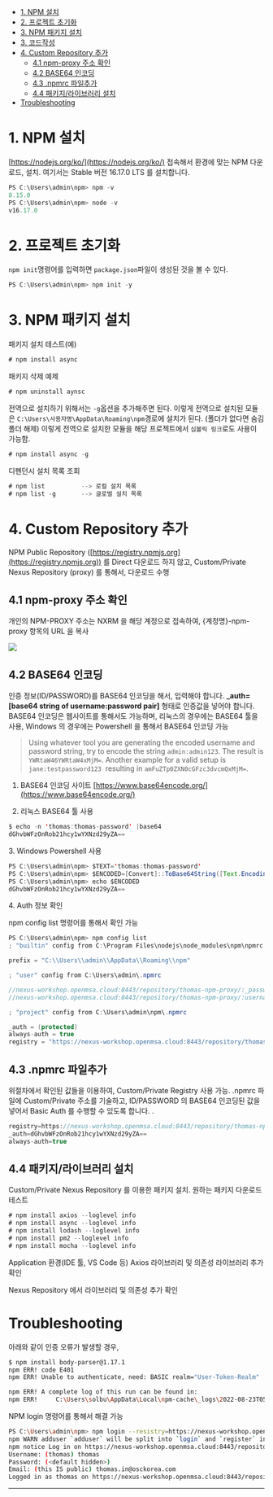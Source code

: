 
*   [1\. NPM 설치](#id-2.NPM-1.NPM설치)
*   [2\. 프로젝트 초기화](#id-2.NPM-2.프로젝트초기화)
*   [3\. NPM 패키지 설치](#id-2.NPM-3.NPM패키지설치)
*   [3\. 코드작성](#id-2.NPM-3.코드작성)
*   [4\. Custom Repository 추가](#id-2.NPM-4.CustomRepository추가)
    *   [4.1 npm-proxy 주소 확인](#id-2.NPM-4.1npm-proxy주소확인)
    *   [4.2 BASE64 인코딩](#id-2.NPM-4.2BASE64인코딩)
    *   [4.3 .npmrc 파일추가](#id-2.NPM-4.3.npmrc파일추가)
    *   [4.4 패키지/라이브러리 설치](#id-2.NPM-4.4패키지/라이브러리설치)
*   [Troubleshooting](#id-2.NPM-Troubleshooting)

1\. NPM 설치
==========

[https://nodejs.org/ko/](https://nodejs.org/ko/) 접속해서 환경에 맞는 NPM 다운로드, 설치. 여기서는 Stable 버전 16.17.0 LTS 를 설치합니다.

```java
PS C:\Users\admin\npm> npm -v
8.15.0
PS C:\Users\admin\npm> node -v
v16.17.0
```

2\. 프로젝트 초기화
============

`npm init`명령어를 입력하면 `package.json`파일이 생성된 것을 볼 수 있다.

```java
PS C:\Users\admin\npm> npm init -y
```

3\. NPM 패키지 설치
==============

패키지 설치 테스트(예)

```java
# npm install async
```

패키지 삭제 예제

```java
# npm uninstall aynsc
```

전역으로 설치하기 위해서는 `-g`옵션을 추가해주면 된다. 이렇게 전역으로 설치된 모듈은 `C:\Users\사용자명\AppData\Roaming\npm`경로에 설치가 된다. (폴더가 없다면 숨김폴더 해제) 이렇게 전역으로 설치한 모듈을 해당 프로젝트에서 `심볼릭 링크`로도 사용이 가능함.

```java
# npm install async -g
```

디펜던시 설치 목록 조회

```java
# npm list          --> 로컬 설치 목록
# npm list -g       --> 글로벌 설치 목록
```


4\. Custom Repository 추가
========================

NPM Public Repository ([https://registry.npmjs.org](https://registry.npmjs.org)) 를 Direct 다운로드 하지 않고, Custom/Private Nexus Repository (proxy) 를 통해서, 다운로드 수행

4.1 npm-proxy 주소 확인
-------------------

개인의 NPM-PROXY 주소는 NXRM 을 해당 계정으로 접속하여, {계정명}-npm-proxy 항목의 URL 을 복사

![](attachments/650019166/653918259.png?width=680)

4.2 BASE64 인코딩
--------------

인증 정보(ID/PASSWORD)를 BASE64 인코딩을 해서, 입력해야 합니다. **\_auth=\[base64 string of username:password pair\]** 형태로 인증값을 넣어야 합니다. BASE64 인코딩은 웹사이트를 통해서도 가능하며, 리눅스의 경우에는 BASE64 툴을 사용, Windows 의 경우에는 Powershell 을 통해서 BASE64 인코딩 가능


>Using whatever tool you are generating the encoded username and password string, try to encode the string `admin:admin123`. The result is `YWRtaW46YWRtaW4xMjM=`. Another example for a valid setup is `jane:testpassword123`  resulting in `amFuZTp0ZXN0cGFzc3dvcmQxMjM=`.


1.  BASE64 인코딩 사이트 [https://www.base64encode.org/](https://www.base64encode.org/)
    
2.  리눅스 BASE64 툴 사용
    

```java
$ echo -n 'thomas:thomas-password' |base64
dGhvbWFzOnRob21hcy1wYXNzd29yZA==
```

3\. Windows Powershell 사용

```java
PS C:\Users\admin\npm> $TEXT='thomas:thomas-password'
PS C:\Users\admin\npm> $ENCODED=[Convert]::ToBase64String([Text.Encoding]::UTF8.GetBytes($TEXT))
PS C:\Users\admin\npm> echo $ENCODED
dGhvbWFzOnRob21hcy1wYXNzd29yZA==
```

4\. Auth 정보 확인

npm config list 명령어를 통해서 확인 가능

```java
PS C:\Users\admin\npm> npm config list
; "builtin" config from C:\Program Files\nodejs\node_modules\npm\npmrc

prefix = "C:\\Users\\admin\\AppData\\Roaming\\npm"

; "user" config from C:\Users\admin\.npmrc

//nexus-workshop.openmsa.cloud:8443/repository/thomas-npm-proxy/:_password = (protected)
//nexus-workshop.openmsa.cloud:8443/repository/thomas-npm-proxy/:username = "thomas"

; "project" config from C:\Users\admin\npm\.npmrc

_auth = (protected)
always-auth = true
registry = "https://nexus-workshop.openmsa.cloud:8443/repository/thomas-npm-proxy/"
```

4.3 .npmrc 파일추가
---------------

위절차에서 확인된 값들을 이용하여, Custom/Private Registry 사용 가능. .npmrc 파일에 Custom/Private 주소를 기술하고, ID/PASSWORD 의 BASE64 인코딩된 값을 넣어서 Basic Auth 를 수행할 수 있도록 합니다. .

```java
registry=https://nexus-workshop.openmsa.cloud:8443/repository/thomas-npm-proxy/
_auth=dGhvbWFzOnRob21hcy1wYXNzd29yZA==
always-auth=true
```

4.4 패키지/라이브러리 설치
----------------

Custom/Private Nexus Repository 를 이용한 패키지 설치. 원하는 패키지 다운로드 테스트

```java
# npm install axios --loglevel info
# npm install async --loglevel info
# npm install lodash --loglevel info
# npm install pm2 --loglevel info
# npm install mocha --loglevel info
```

Application 환경(IDE 툴, VS Code 등) Axios 라이브러리 및 의존성 라이브러리 추가 확인

Nexus Repository 에서 라이브러리 및 의존성 추가 확인



Troubleshooting
===============

아래와 같이 인증 오류가 발생할 경우,

```bash
$ npm install body-parser@1.17.1
npm ERR! code E401
npm ERR! Unable to authenticate, need: BASIC realm="User-Token-Realm"

npm ERR! A complete log of this run can be found in:
npm ERR!     C:\Users\solbu\AppData\Local\npm-cache\_logs\2022-08-23T05_52_37_162Z-debug-0.log        
```

NPM login 명령어를 통해서 해결 가능

```bash
PS C:\Users\admin\npm> npm login --resistry=https://nexus-workshop.openmsa.cloud:8443/repository/thomas-npm-proxy/
npm WARN adduser `adduser` will be split into `login` and `register` in a future version. `adduser` will become an alias of `register`. `login` (currently an alias) will become its own command.
npm notice Log in on https://nexus-workshop.openmsa.cloud:8443/repository/thomas-npm-proxy/
Username: (thomas) thomas
Password: (<default hidden>)
Email: (this IS public) thomas.in@osckorea.com
Logged in as thomas on https://nexus-workshop.openmsa.cloud:8443/repository/thomas-npm-proxy/.
```

* * *

